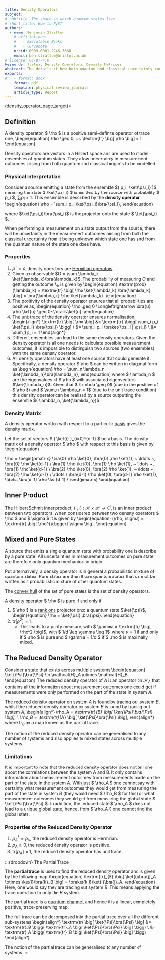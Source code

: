 ```yaml
---
title: Density Operators
subject: 
# subtitle: The space in which quantum states live
# short_title: How to MyST
authors:
  - name: Benjamin Stratton
    # affiliations:
    #   - Executable Books
    #   - Curvenote
    orcid: 0009-0001-2746-3668
    email: ben.stratton@bristol.ac.uk
# license: CC-BY-4.0
keywords: States, Density Operators, Density Matrices
abstract: The details of how both quantum and classical uncertainty can be captured in a single model.    
exports:
#   - format: docx
  - format: pdf
    template: physical_review_journals
    article_type: Report
---
```

(density_operator_page_target)=
## Definition 

A density operator, $ \rho $ is a positive semi-definite operator of trace one,
\begin{equation}
\rho \geq 0, ~~ \textrm{tr} \big[ \rho \big] = 1.
\end{equation}

Density operators are vectors in a Hilbert space and are used to model ensembles of quantum states. They allow uncertainty in measurement outcomes arising from both quantum and classical origin's to be modelled.

### Physical Interpretation  

Consider a source emitting a state from the ensemble $( p_i, \ket{\psi_i} )$, meaning the state $ \ket{\psi_i} $ is emitted by the source with probability $ p_i $, $\sum_i p_i = 1$. This ensemble is described by the **density operator** 
\begin{equation}
\rho = \sum_i p_i \ket{\psi_i}\bra{\psi_i},
\end{equation}

where $\ket{\psi_i}\bra{\psi_i}$ is the projector onto the state $ \ket{\psi_i} $. 

When performing a measurement on a state output from the source, there will be uncertainty in the measurement outcomes arising from both the classical uncertainty from it being unknown which state one has and from the quantum nature of the state one does have.

### Properties 
 
1. $\rho^{\dagger} = \rho$, density operators are [Hermitian operators](#hermitian_adjoint_page_target).
2. Given an observable $O = \sum \lambda_k \ket{\lambda_k}\bra{\lambda_k}$. The probability of measuring $O$ and getting the outcome $\lambda_k$ is given by
\begin{equation}
\textrm{prob}(\lambda_k) = \textrm{tr} \big[ \rho \ket{\lambda_k} \bra{\lambda_k} \big] = \bra{\lambda_k} \rho \ket{\lambda_k}.
\end{equation}
3. The positivity of the density operator ensures that all probabilities are positive as, 
\begin{equation} 
\rho \geq 0 \Longleftrightarrow \bra{u} \rho \ket{u} \geq 0~\forall~\ket{u}.
\end{equation}
4. The unit trace of the density operator ensures normalisation, 
\begin{align*}
  \textrm{tr} \big[ \rho \big] &= \textrm{tr} \bigg[ \sum_i p_i \ket{\psi_i} \bra{\psi_i} \bigg] \\
  &= \sum_i p_i \braket{\psi_i | \psi_i} \\
  &= \sum_1 p_i = 1
\end{align*}
4. Different ensembles can lead to the same density operators. Given the density operator is all one needs to calculate possible measurement outcomes, it is impossible to distinguish two sources (two ensembles) with the same density operator. 
5. All density operators have at least one source that could generate it. Specifically, a density operator $ \rho $ can be written in diagonal form as 
\begin{equation}
\rho = \sum_n \lambda_n \ket{\lambda_n}\bra{\lambda_n},
\end{equation}
where $ \lambda_n $ are the eigenvalues of $ \rho $ with associated eigenvectors $\ket{\lambda_n}$. Given that $ \lambda \geq 0$ (due to the positive of $ \rho $) and $ \sum_n \lambda_n = 1$ (due to the unit trace condition) this density operator can be realised by a source outputting the ensemble $( \lambda_n, \ket{\lambda_n})$. 

### Density Matrix 

A density operator written with respect to a particular [basis](#basis_page_target) gives the density matrix. 

Let the set of vectors $ \{ \ket{i} \}_{i=0}^{d-1} $ be a basis. The density matrix of a density operator $ \rho $ with respect to this basis is given by 
\begin{equation}

\rho = \begin{pmatrix}
\bra{0} \rho \ket{0}, \bra{0} \rho \ket{1}, ~ \ldots ~, \bra{0} \rho \ket{d-1} \\
\bra{1} \rho \ket{0}, \bra{1} \rho \ket{1},  ~ \ldots ~, \bra{1} \rho \ket{d-1} \\
\bra{2} \rho \ket{0}, \bra{2} \rho \ket{1}, ~ \ldots ~, \bra{2} \rho \ket{d-1} \\
 \vdots \\
\bra{d-1} \rho \ket{0}, \bra{d-1} \rho \ket{1}, \ldots, \bra{d-1} \rho \ket{d-1} \\
\end{pmatrix}
\end{equation}

## Inner Product 

The Hilbert Schmit inner product, $(\cdot, \cdot): \mathcal{H} \times \mathcal{H} \rightarrow \mathbb{C}^{1}$, is an inner product between two operators. When considered between two density operators $ \rho $ and $ \sigma $ it is given by 
\begin{equation}
(\rho, \sigma) = \textrm{tr} \big[  \rho^{\dagger} \sigma \big]. 
\end{equation}

## Mixed and Pure States 

A source that emits a single quantum state with probability one is describe by a pure state. All uncertainties in measurement outcomes on pure state are therefore only quantum mechanical in origin. 

Put alternatively, a density operator is in general a probabilistic mixture of quantum states. Pure states are then those quantum states that cannot be written as a probabilistic mixture of other quantum states. 

The [convex hull](https://en.wikipedia.org/wiki/Convex_hull) of the set of pure states is the set of density operators. 

A density operator $ \rho $ is pure if and only if 
1. $ \rho $ is a [rank one](#rank_target_linear_maps) projector onto a quantum state $\ket{\psi}$, 
\begin{equation}
\rho = \ket{\psi} \bra{\psi}.
\end{equation}
2. $\textrm{tr} \big[ \rho^2 \big] = 1$. 
    - This leads to a purity measure, with $ \gamma = \textrm{tr} \big[ \rho^2 \big]$, with $ 1/d \leq \gamma \leq 1$, where $\gamma = 1$ if and only if $ \rho $ is pure and $ \gamma = 1/d $ if $ \rho $ is maximally mixed.  



## The Reduced Density Operator  

Consider a state that exists across multiple systems
\begin{equation}
\ket{\Psi}\bra{\Psi} \in \mathcal{H}_A \otimes \mathcal{H}_B.
\end{equation}
The reduced density operator of $A$ is an operator on $\mathcal{H}_A$ that contains all the information about measurement outcomes one could get if measurements were only performed on the part of the state in system $A$. 

The reduced density operator on system $A$ is found by tracing out system $B$, whilst the reduced density operator on system $B$ is found by tracing out system $A$,
\begin{align*}
\rho_A = \textrm{tr}_{B} \big[ \ket{\Psi}\bra{\Psi} \big], \\
\rho_B = \textrm{tr}_{A} \big[ \ket{\Psi}\bra{\Psi} \big],
\end{align*}
where $\textrm{tr}_{\theta}$ an a map known as the partial trace. 

The notion of the reduced density operator can be generalised to any number of systems and also applies to mixed states across multiple systems. 

### Limitations

It is important to note that the reduced density operator does not tell one about the correlations between the system A and B. It only contains information about measurement outcomes from measurements made on the part of the state in the system A. With just $ \rho_A $ one cannot say with certainty what measurement outcomes they would get from measuring the part of the state in system $B$ (they would need $ \rho_B $ for this) or what measurement outcomes they would get from measuring the global state $ \ket{\Psi}\bra{\Psi} $. In addition, the reduced state $ \rho_A $ does not lead to a unique global state, hence, from $ \rho_A $ one cannot find the global state. 

### Properties of the Reduced Density Operator 

1. $\rho_A^{\dagger} = \rho_A$, the reduced density operator is Hermitian. 
2. $\rho_A \geq 0$, the reduced density operator is positive. 
3. $\textrm{tr} \big[ \rho_A \big] = 1$, the reduced density operator has unit trace. 

:::{dropdown} The Partial Trace

The **partial trace** is used to find the reduced density operator and is given by the following map
\begin{equation}
\textrm{tr}_{B} \big[ \ket{i}\bra{j}_A \otimes \ket{l}\bra{k}_B \big] = \braket{k|l}\ket{i}\bra{j}_A.
\end{equation}
Here, one would say they are tracing out system $B$. This means applying the trace operation to only the $B$ system. 

The partial trace is a [quantum channel](#quantum_channel_page_target), and hence it is a linear, completely positive, trace-preserving map. 

The full trace can be decomposed into the partial trace over all the different sub-systems 
\begin{align*}
\textrm{tr} \big[ \ket{\Psi}\bra{\Psi} \big] &= \textrm{tr}_B \bigg( \textrm{tr}_A \big[ \ket{\Psi}\bra{\Psi} \big] \bigg) \\
&= \textrm{tr}_A \bigg( \textrm{tr}_B \big[ \ket{\Psi}\bra{\Psi} \big] \bigg)
\end{align*}

The notion of the partial trace can be generalised to any number of systems. 
:::